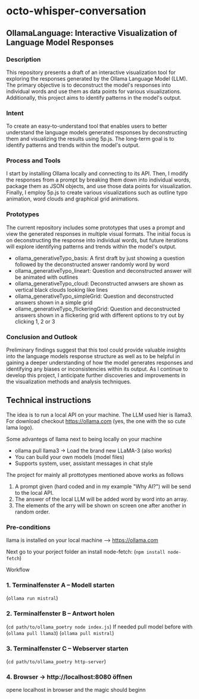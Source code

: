 # octo-whisper-conversation
## OllamaLanguage: Interactive Visualization of Language Model Responses

### Description
This repository presents a draft of an interactive visualization tool 
for exploring the responses generated by the Ollama Language Model (LLM). 
The primary objective is to deconstruct the model's responses into 
individual words and use them as data points for various visualizations. 
Additionally, this project aims to identify patterns in the model's 
output.

### Intent
To create an easy-to-understand tool that enables users to better 
understand the language models generated responses by deconstructing them and 
visualizing the results using 5p.js. The long-term goal is to identify patterns and 
trends within the model's output.

### Process and Tools
I start by installing Ollama locally and connecting to its API. 
Then, I modify the responses from a prompt by breaking them down into individual 
words, package them as JSON objects, and use those data points for visualization. 
Finally, I employ 5p.js to create various visualizations such as outline typo animation, 
word clouds and graphical grid animations.

### Prototypes
The current repository includes some prototypes that uses a prompt and view the 
generated responses in multiple visual formats. The 
initial focus is on deconstructing the response into individual words, but future 
iterations will explore identifying patterns and trends within the model's output.
- ollama_generativeTypo_basis: A first draft by just showing a question followed by the deconstructed answer randomly word by word
- ollama_generativeTypo_lineart: Question and deconstructed answer will be animated with outlines
- ollama_generativeTypo_cloud: Deconstructed anwsers are shown as vertical black clouds looking like lines
- ollama_generativeTypo_simpleGrid: Question and deconstructed answers shown in a simple grid
- ollame_generativeTypo_flickeringGrid: Question and deconstructed answers shown in a flickering grid with different options to try out by clicking 1, 2 or 3

### Conclusion and Outlook
Preliminary findings suggest that this tool could provide valuable insights 
into the language models response structure as well as to be helpful
in gaining a deeper understanding of how the model 
generates responses and identifying any biases or inconsistencies within its output. 
As I continue to develop this project, I anticipate further discoveries and 
improvements in the visualization methods and analysis techniques.

## Technical instructions
The idea is to run a local API on your machine. The LLM used hier is llama3.
For download checkout https://ollama.com (yes, the one with the so cute lama logo).

Some advantegs of llama next to being locally on your machine
- ollama pull llama3 → Load the brand new LLaMA-3 (also works)
- You can build your own models (model files)
- Supports system, user, assistant messages in chat style

The project for mainly all prottotypes mentioned above works as follows
1. A prompt given (hard coded and in my example "Why AI?") will be send to the local API.
2. The answer of the local LLM will be added word by word into an array.
3. The elements of the arry will be shown on screen one after another in random order.


### Pre-conditions
llama is installed on your local machine --> https://ollama.com

Next go to your porject folder an install node-fetch:
(`npm install node-fetch`) 

Workflow
### 1. Terminalfenster A – Modell starten
(`ollama run mistral`)

### 2. Terminalfenster B – Antwort holen
(`cd path/to/ollama_poetry
node index.js`) 
If needed pull model before with 
(`ollama pull llama3`)
(`ollama pull mistral`)

### 3. Terminalfenster C – Webserver starten
(`cd path/to/ollama_poetry
http-server`)

### 4. Browser → http://localhost:8080 öffnen
opene localhost in browser and the magic should beginn
